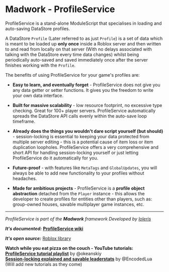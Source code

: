 # Madwork - ProfileService

ProfileService is a stand-alone ModuleScript that specialises in loading and auto-saving
DataStore profiles.

A DataStore `Profile` (Later referred to as just `Profile`) is a set of data which is meant to be loaded up
**only once** inside a Roblox server and then written to and read from locally on that server
(With no delays associated with talking with the DataStore every time data changes) whilst being
periodically auto-saved and saved immediately once after the server finishes working with the `Profile`.

The benefits of using ProfileService for your game's profiles are:

- **Easy to learn, and eventually forget** - ProfileService does not give you any data getter or setter functions. It gives you the freedom to write your own data interface.

- **Built for massive scalability** - low resource footprint, no excessive type checking. Great for 100+ player servers. ProfileService automatically spreads the DataStore API calls evenly within the auto-save loop timeframe.

- **Already does the things you wouldn't dare script yourself (but should)** - session-locking is essential to keeping your data protected from multiple server editing - this is a potential cause of item loss or item duplication loopholes. ProfileService offers a very comprehensive and short API for handling session-locking yourself or just letting ProfileService do it automatically for you.

- **Future-proof** - with features like `MetaTags` and `GlobalUpdates`, you will always be able to add new functionality to your profiles without headaches.

- **Made for ambitious projects** - ProfileService is a **profile object abstraction** detached from the `Player` instance - this allows the developer to create profiles for entities other than players, such as: group-owned houses, savable multiplayer game instances, etc.

---
*ProfileService is part of the **Madwork** framework*
*Developed by [loleris](https://twitter.com/LM_loleris)*

***It's documented:***
**[ProfileService wiki](https://madstudioroblox.github.io/ProfileService/)**

***It's open source:***
[Roblox library](https://www.roblox.com/library/5331689994/ProfileService)

**Watch while you eat pizza on the couch - YouTube tutorials:**  
**[ProfileService tutorial playlist](https://www.youtube.com/playlist?list=PLUUm0OvGDjJ8_e8co48ngMJC4XwCaUIIH)** by @okeanskiy  
**[Session-locking explained and savable leaderstats](https://youtu.be/P5NuM0gPmew)** by @EncodedLua  
(Will add new tutorials as they come)
